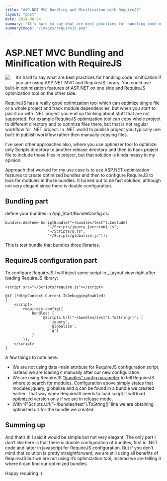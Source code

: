 ```yaml
---
title: "ASP.NET MVC Bundling and Minification with RequireJS"
layout: "post"
date: 2014-06-24
summary: "It’s hard to say what are best practices for handling code minification if you are using ASP.NET MVC and RequireJS library. You could use built-in optimization features of ASP.NET on one side and RequireJS optimization tool on the other side. In this article I will describe one potential setup."
summaryImage: "/images/requirejs.png"
---
```


# ASP.NET MVC Bundling and Minification with RequireJS #

<img src="/images/requirejs.png" align="left" style="padding: 0 15px 15px 0" />

It’s hard to say what are best practices for handling code minification if you are using ASP.NET MVC and RequireJS library. You could use built-in optimization features of ASP.NET on one side and RequireJS optimization tool on the other side.

RequireJS has a really good optimization tool which can optimize single file or a whole project and track module dependencies, but when you start to pair it up with .NET project you end up thinking about stuff that are not supported. For example RequireJS optimization tool can copy whole project to different directory and to optimize files there, but that is not regular workflow for .NET project. In .NET world to publish project you typically use built-in publish workflow rather then manually copying files.

I’ve seen other approaches also, where you use optimizer tool to optimize only Scripts directory to another release directory and then to hack project file to include those files in project, but that solution is kinda messy in my opinion.

Approach that worked for my use case is to use ASP.NET optimization features to create optimized bundles and then to configure RequireJS to look for modules in those bundles. It turned out to be fast solution, although not very elegant since there is double configuration.

## Bundling part ##

define your bundles in App_Start/BundleConfig.cs:

	bundles.Add(new ScriptBundle("~/bundles/test").Include(
                       "~/Scripts/jquery-{version}.js", 
                       "~/Scripts/q.js", 
                       "~/Scripts/globalize.js"));

This is test bundle that bundles three libraries.

## RequireJS configuration part ##

To configure RequireJS I will inject some script in _Layout view right after loading RequireJS library:

	<script src="~/Scripts/require.js"></script>
 
    @if (!HttpContext.Current.IsDebuggingEnabled)
    {
        <script>
            requirejs.config({
                bundles: {
                    '@Scripts.Url("~/bundles/test").ToString()': [
                        'jquery',
                        'globalize',
                        'q']
                }
            });
        </script>
    }

A few things to note here:

* We are not using data-main attribute for RequireJS configuration script, instead we are loading it manually after our new configuration.
* We are using RequireJS [“bundles” config parameter](http://requirejs.org/docs/api.html#config-bundles) to tell RequireJS where to search for modules. Configuration above simply states that modules jquery, globalize and q can be found in a bundle we created earlier. That way when RequireJS needs to load script it will load optimized version only if we are in release mode.
* With ‘@Scripts.Url(“~/bundles/test”).ToString()’ line we are obtaining optimized url for the bundle we created.

## Summing up ##

And that’s it! I said it would be simple but not very elegant. The only part I don’t like here is that there is double configuration of bundles, first in .NET code and latter in javascript for RequireJS configuration. But if you don’t mind that solution is pretty straightforward, we are still using all benefits of RequireJS but we are not using it’s optimization tool, instead we are telling it where it can find our optimized bundles.

Happy requiring :)